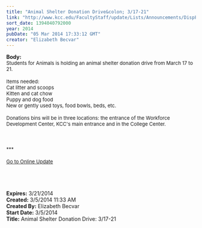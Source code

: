 ```yaml
---
title: "Animal Shelter Donation Drive&colon; 3/17-21"
link: "http://www.kcc.edu/FacultyStaff/update/Lists/Announcements/DispForm.aspx?ID=1434"
sort_date: 1394040792000
year: 2014
pubDate: "05 Mar 2014 17:33:12 GMT"
creator: "Elizabeth Becvar"
---
```


<div><b>Body:</b> <div class="ExternalClass8F724AE2DC6044D299F5B31E670A33B9">
<div><font size="2">Students for Animals is holding an animal shelter donation drive from March 17 to 21. </font></div>
<div><font size="2"></font> </div>
<div><font size="2">Items needed:</font></div>
<div><font size="2">Cat litter and scoops</font></div>
<div><font size="2">Kitten and cat chow </font></div>
<div><font size="2">Puppy and dog food</font></div>
<div><font size="2">New or gently used toys, food bowls, beds, etc.</font></div>
<div><font size="2"></font> </div>
<div><font size="2">Donations bins will be in three locations: the entrance of the Workforce Development Center, KCC's main entrance and in the College Center.</font></div>
<div><font size="2"></font> </div>
<div><font size="2"></font> </div>
<div><font size="2"><span style="font-family:'Arial','sans-serif';color:#333333;font-size:10pt"></span></font> </div>
<div><font size="2">***</font></div>
<div><font size="2"></font> </div>
<div><a href="/FacultyStaff/update/Pages/dailyupdate.aspx"><font size="2">Go to Online Update</font></a></div>
<div><font size="2"></font> </div>
<div><font size="2"></font> </div>
<div><font size="2"></font> </div>
<div><font size="2"></font> </div></div></div>
<div><b>Expires:</b> 3/21/2014</div>
<div><b>Created:</b> 3/5/2014 11:33 AM</div>
<div><b>Created By:</b> Elizabeth Becvar</div>
<div><b>Start Date:</b> 3/5/2014</div>
<div><b>Title:</b> Animal Shelter Donation Drive: 3/17-21</div>
